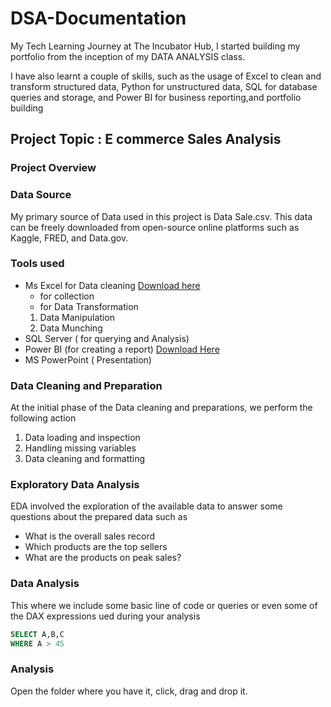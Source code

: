 # DSA-Documentation 

 My Tech Learning Journey at The Incubator Hub,  I started building my portfolio from  the inception of my DATA ANALYSIS class.
 
 I have also learnt a couple of skills, such as the usage of Excel to clean and transform structured data, Python for unstructured data, SQL for database queries and storage, 
 and Power BI for business reporting,and portfolio building 

## Project Topic : E commerce Sales Analysis 

### Project Overview  

### Data Source 

My primary source of Data used in this project is Data Sale.csv. This data can be freely downloaded from open-source online platforms such as Kaggle, FRED, and Data.gov.
 
### Tools used
- Ms Excel for Data cleaning [Download here](https://www.microsoft.com)
  - for collection
  - for Data Transformation
  1. Data Manipulation
  2. Data Munching 
- SQL Server ( for querying and Analysis)
- Power BI (for creating a report) [Download Here](https://www.microsoft.com/en-us/download/details.aspx?id.58494)
- MS PowerPoint ( Presentation)

### Data Cleaning and Preparation 

At the initial phase of the Data cleaning and preparations, we perform the following action
1. Data loading and inspection
2. Handling missing variables
3. Data cleaning and formatting

### Exploratory Data Analysis
EDA involved the exploration of the available data  to answer some questions about the prepared 
data such as 
- What is the overall sales record
- Which products are the top sellers
- What are the  products on peak sales?

### Data Analysis 

This where we include some basic line of code or queries or even some of the DAX expressions ued during your analysis

 ```SQL 
 SELECT A,B,C
 WHERE A > 45

```

### Analysis

Open the folder where you have it, click, drag and drop it.  
   
